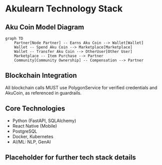 # Akulearn Technology Stack

## Aku Coin Model Diagram

```mermaid
graph TD
    Partner[Node Partner] -- Earns Aku Coin --> Wallet[Wallet]
    Wallet -- Spend Aku Coin --> Marketplace[Marketplace]
    Wallet -- Transfer Aku Coin --> OtherUser[Other User]
    Marketplace -- Item Purchase --> Partner
    Community[Community Ownership] -- Compensation --> Partner
```

## Blockchain Integration

All blockchain calls MUST use PolygonService for verified credentials and AkuCoin, as referenced in guardrails.

## Core Technologies

- Python (FastAPI, SQLAlchemy)
- React Native (Mobile)
- PostgreSQL
- Docker, Kubernetes
- AI/ML: NLP, GenAI

## Placeholder for further tech stack details
